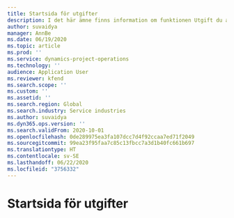 ```yaml
---
title: Startsida för utgifter
description: I det här ämne finns information om funktionen Utgift du arbetar med godkännanden i projektåtgärder.
author: suvaidya
manager: AnnBe
ms.date: 06/19/2020
ms.topic: article
ms.prod: ''
ms.service: dynamics-project-operations
ms.technology: ''
audience: Application User
ms.reviewer: kfend
ms.search.scope: ''
ms.custom: ''
ms.assetid: ''
ms.search.region: Global
ms.search.industry: Service industries
ms.author: suvaidya
ms.dyn365.ops.version: ''
ms.search.validFrom: 2020-10-01
ms.openlocfilehash: 0de289975ea3fa107dcc7d4f92ccaa7ed71f2049
ms.sourcegitcommit: 99ea23f95faa7c85c13fbcc7a3d1b40fc661b697
ms.translationtype: HT
ms.contentlocale: sv-SE
ms.lasthandoff: 06/22/2020
ms.locfileid: "3756332"
---
```

# <a name="expense-home-page"></a>Startsida för utgifter

